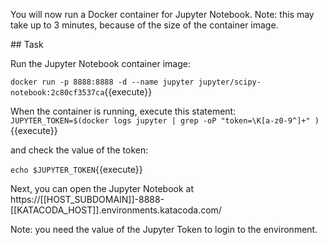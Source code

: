 You will now run a Docker container for Jupyter Notebook. Note: this may take up to 3 minutes, because of the size of the container image.

## Task

Run the Jupyter Notebook container image:

`docker run -p 8888:8888 -d --name jupyter jupyter/scipy-notebook:2c80cf3537ca`{{execute}}

When the container is running, execute this statement:
`JUPYTER_TOKEN=$(docker logs jupyter | grep -oP "token=\K[a-z0-9^]+" )`{{execute}}

and check the value of the token:

`echo $JUPYTER_TOKEN`{{execute}}

Next, you can open the Jupyter Notebook at 
 https://[[HOST_SUBDOMAIN]]-8888-[[KATACODA_HOST]].environments.katacoda.com/

 Note: you need the value of the Jupyter Token to login to the environment.